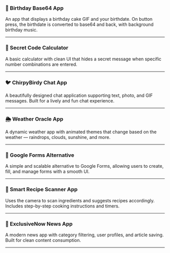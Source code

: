 ### 🎂 Birthday Base64 App
An app that displays a birthday cake GIF and your birthdate. On button press, the birthdate is converted to base64 and back, with background birthday music.

---

### 🧮 Secret Code Calculator
A basic calculator with clean UI that hides a secret message when specific number combinations are entered.

---

### 🐦 ChirpyBirdy Chat App
A beautifully designed chat application supporting text, photo, and GIF messages. Built for a lively and fun chat experience.

---

### 🌦️ Weather Oracle App
A dynamic weather app with animated themes that change based on the weather — raindrops, clouds, sunshine, and more.

---

### 📝 Google Forms Alternative
A simple and scalable alternative to Google Forms, allowing users to create, fill, and manage forms with a smooth UI.

---

### 🍳 Smart Recipe Scanner App
Uses the camera to scan ingredients and suggests recipes accordingly. Includes step-by-step cooking instructions and timers.

---

### 📰 ExclusiveNow News App
A modern news app with category filtering, user profiles, and article saving. Built for clean content consumption.

---
